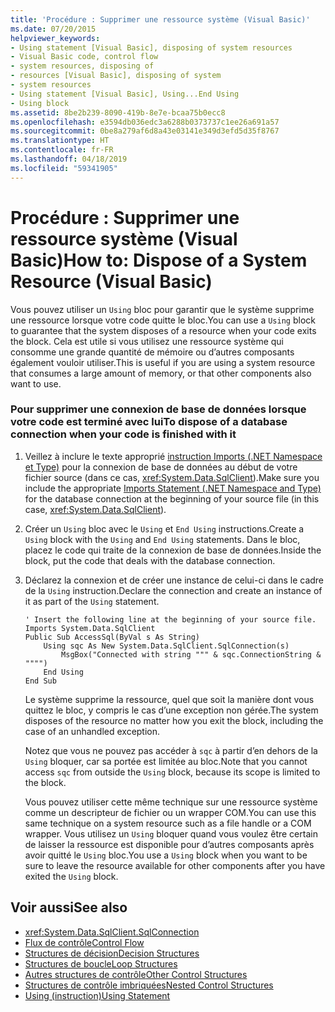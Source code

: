 ```yaml
---
title: 'Procédure : Supprimer une ressource système (Visual Basic)'
ms.date: 07/20/2015
helpviewer_keywords:
- Using statement [Visual Basic], disposing of system resources
- Visual Basic code, control flow
- system resources, disposing of
- resources [Visual Basic], disposing of system
- system resources
- Using statement [Visual Basic], Using...End Using
- Using block
ms.assetid: 8be2b239-8090-419b-8e7e-bcaa75b0ecc8
ms.openlocfilehash: e3594db036edc3a6288b0373737c1ee26a691a57
ms.sourcegitcommit: 0be8a279af6d8a43e03141e349d3efd5d35f8767
ms.translationtype: HT
ms.contentlocale: fr-FR
ms.lasthandoff: 04/18/2019
ms.locfileid: "59341905"
---
```

# <a name="how-to-dispose-of-a-system-resource-visual-basic"></a><span data-ttu-id="98105-102">Procédure : Supprimer une ressource système (Visual Basic)</span><span class="sxs-lookup"><span data-stu-id="98105-102">How to: Dispose of a System Resource (Visual Basic)</span></span>
<span data-ttu-id="98105-103">Vous pouvez utiliser un `Using` bloc pour garantir que le système supprime une ressource lorsque votre code quitte le bloc.</span><span class="sxs-lookup"><span data-stu-id="98105-103">You can use a `Using` block to guarantee that the system disposes of a resource when your code exits the block.</span></span> <span data-ttu-id="98105-104">Cela est utile si vous utilisez une ressource système qui consomme une grande quantité de mémoire ou d’autres composants également vouloir utiliser.</span><span class="sxs-lookup"><span data-stu-id="98105-104">This is useful if you are using a system resource that consumes a large amount of memory, or that other components also want to use.</span></span>  
  
### <a name="to-dispose-of-a-database-connection-when-your-code-is-finished-with-it"></a><span data-ttu-id="98105-105">Pour supprimer une connexion de base de données lorsque votre code est terminé avec lui</span><span class="sxs-lookup"><span data-stu-id="98105-105">To dispose of a database connection when your code is finished with it</span></span>  
  
1. <span data-ttu-id="98105-106">Veillez à inclure le texte approprié [instruction Imports (.NET Namespace et Type)](../../../../visual-basic/language-reference/statements/imports-statement-net-namespace-and-type.md) pour la connexion de base de données au début de votre fichier source (dans ce cas, <xref:System.Data.SqlClient>).</span><span class="sxs-lookup"><span data-stu-id="98105-106">Make sure you include the appropriate [Imports Statement (.NET Namespace and Type)](../../../../visual-basic/language-reference/statements/imports-statement-net-namespace-and-type.md) for the database connection at the beginning of your source file (in this case, <xref:System.Data.SqlClient>).</span></span>  
  
2. <span data-ttu-id="98105-107">Créer un `Using` bloc avec le `Using` et `End Using` instructions.</span><span class="sxs-lookup"><span data-stu-id="98105-107">Create a `Using` block with the `Using` and `End Using` statements.</span></span> <span data-ttu-id="98105-108">Dans le bloc, placez le code qui traite de la connexion de base de données.</span><span class="sxs-lookup"><span data-stu-id="98105-108">Inside the block, put the code that deals with the database connection.</span></span>  
  
3. <span data-ttu-id="98105-109">Déclarez la connexion et de créer une instance de celui-ci dans le cadre de la `Using` instruction.</span><span class="sxs-lookup"><span data-stu-id="98105-109">Declare the connection and create an instance of it as part of the `Using` statement.</span></span>  
  
    ```  
    ' Insert the following line at the beginning of your source file.  
    Imports System.Data.SqlClient  
    Public Sub AccessSql(ByVal s As String)  
        Using sqc As New System.Data.SqlClient.SqlConnection(s)  
            MsgBox("Connected with string """ & sqc.ConnectionString & """")  
        End Using  
    End Sub  
    ```  
  
     <span data-ttu-id="98105-110">Le système supprime la ressource, quel que soit la manière dont vous quittez le bloc, y compris le cas d’une exception non gérée.</span><span class="sxs-lookup"><span data-stu-id="98105-110">The system disposes of the resource no matter how you exit the block, including the case of an unhandled exception.</span></span>  
  
     <span data-ttu-id="98105-111">Notez que vous ne pouvez pas accéder à `sqc` à partir d’en dehors de la `Using` bloquer, car sa portée est limitée au bloc.</span><span class="sxs-lookup"><span data-stu-id="98105-111">Note that you cannot access `sqc` from outside the `Using` block, because its scope is limited to the block.</span></span>  
  
     <span data-ttu-id="98105-112">Vous pouvez utiliser cette même technique sur une ressource système comme un descripteur de fichier ou un wrapper COM.</span><span class="sxs-lookup"><span data-stu-id="98105-112">You can use this same technique on a system resource such as a file handle or a COM wrapper.</span></span> <span data-ttu-id="98105-113">Vous utilisez un `Using` bloquer quand vous voulez être certain de laisser la ressource est disponible pour d’autres composants après avoir quitté le `Using` bloc.</span><span class="sxs-lookup"><span data-stu-id="98105-113">You use a `Using` block when you want to be sure to leave the resource available for other components after you have exited the `Using` block.</span></span>  
  
## <a name="see-also"></a><span data-ttu-id="98105-114">Voir aussi</span><span class="sxs-lookup"><span data-stu-id="98105-114">See also</span></span>

- <xref:System.Data.SqlClient.SqlConnection>
- [<span data-ttu-id="98105-115">Flux de contrôle</span><span class="sxs-lookup"><span data-stu-id="98105-115">Control Flow</span></span>](../../../../visual-basic/programming-guide/language-features/control-flow/index.md)
- [<span data-ttu-id="98105-116">Structures de décision</span><span class="sxs-lookup"><span data-stu-id="98105-116">Decision Structures</span></span>](../../../../visual-basic/programming-guide/language-features/control-flow/decision-structures.md)
- [<span data-ttu-id="98105-117">Structures de boucle</span><span class="sxs-lookup"><span data-stu-id="98105-117">Loop Structures</span></span>](../../../../visual-basic/programming-guide/language-features/control-flow/loop-structures.md)
- [<span data-ttu-id="98105-118">Autres structures de contrôle</span><span class="sxs-lookup"><span data-stu-id="98105-118">Other Control Structures</span></span>](../../../../visual-basic/programming-guide/language-features/control-flow/other-control-structures.md)
- [<span data-ttu-id="98105-119">Structures de contrôle imbriquées</span><span class="sxs-lookup"><span data-stu-id="98105-119">Nested Control Structures</span></span>](../../../../visual-basic/programming-guide/language-features/control-flow/nested-control-structures.md)
- [<span data-ttu-id="98105-120">Using (instruction)</span><span class="sxs-lookup"><span data-stu-id="98105-120">Using Statement</span></span>](../../../../visual-basic/language-reference/statements/using-statement.md)
